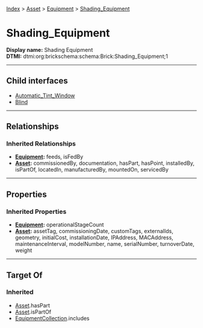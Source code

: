 [Index](../../../Index.md) > [Asset](../../Asset.md) > [Equipment](../Equipment.md) > [Shading_Equipment](#)
# Shading_Equipment

**Display name:** Shading Equipment<br />
**DTMI:** dtmi:org:brickschema:schema:Brick:Shading_Equipment;1

---

## Child interfaces
* [Automatic_Tint_Window](Automatic_Tint_Window.md)
* [Blind](Blind.md)

---

## Relationships
### Inherited Relationships
* **[Equipment](../Equipment.md):** feeds, isFedBy
* **[Asset](../../Asset.md):** commissionedBy, documentation, hasPart, hasPoint, installedBy, isPartOf, locatedIn, manufacturedBy, mountedOn, servicedBy

---

## Properties
### Inherited Properties
* **[Equipment](../Equipment.md):** operationalStageCount
* **[Asset](../../Asset.md):** assetTag, commissioningDate, customTags, externalIds, geometry, initialCost, installationDate, IPAddress, MACAddress, maintenanceInterval, modelNumber, name, serialNumber, turnoverDate, weight

---

## Target Of
### Inherited
* [Asset](../../Asset.md).hasPart
* [Asset](../../Asset.md).isPartOf
* [EquipmentCollection](../../../Collection/AssetCollection/EquipmentCollection/EquipmentCollection.md).includes
